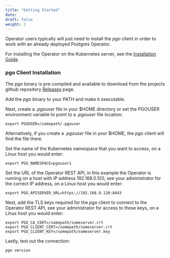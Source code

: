 ```yaml
---
title: "Getting Started"
date:
draft: false
weight: 2
---
```


Operator users typically will just need to install the *pgo* client
in order to work with an already deployed Postgres Operator.

For installing the Operator on the Kubernetes server, see
the [Installation Guide](https://crunchydata.github.io/postgres-operator/stable/installation/).

### pgo Client Installation

The *pgo* binary is pre-compiled and available to download from the projects
github repository [Releases](https://github.com/crunchydata/postgres-operator)  page.

Add the *pgo* binary to your PATH and make it executable.

Next, create a *.pgouser* file in your $HOME directory or 
set the PGOUSER environment variable to point to a *.pgouser*
file location:

    export PGOUSER=/somepath/.pgouser

Alternatively, if you create a *.pgouser* file in your $HOME, the *pgo*
client will find the file there.

Set the name of the Kubernetes namespace that you want to 
access, on a Linux host you would enter:

    export PGO_NAMESPACE=pgouser1

Set the URL of the Operator REST API, in this example the Operator is running 
on a host with IP address 192.168.0.120, see your administrator for
the correct IP address, on a Linux host you would enter:

    export PGO_APISERVER_URL=https://192.168.0.120:8443

Next, add the TLS keys required for the *pgo* client to connect to the
Operator REST API, see your administrator for access to these keys, on a Linux host you would enter:

    export PGO_CA_CERT=/somepath/someserver.crt
    export PGO_CLIENT_CERT=/somepath/someserver.crt
    export PGO_CLIENT_KEY=/somepath/someserver.key

Lastly, test out the connection:

    pgo version
